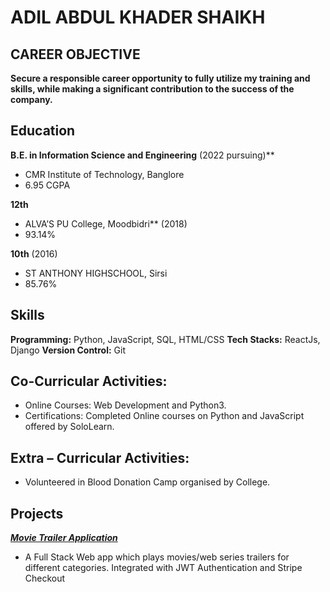 ADIL ABDUL KHADER SHAIKH
========================

CAREER OBJECTIVE
----------------
**Secure a responsible career opportunity to fully utilize my training and skills, while making a significant contribution to the success of the company.**

Education
---------
**B.E. in Information Science and Engineering** (2022 pursuing)**
- CMR Institute of Technology, Banglore
- 6.95 CGPA

**12th**
- ALVA’S PU College, Moodbidri** (2018)
- 93.14%
 
**10th** (2016)
- ST ANTHONY HIGHSCHOOL, Sirsi
- 85.76%

Skills
------
**Programming:** Python, JavaScript, SQL, HTML/CSS
**Tech Stacks:** ReactJs, Django
**Version Control:** Git

Co-Curricular Activities:
-------------------------
- Online Courses: Web Development and Python3.
- Certifications: Completed Online courses on Python and JavaScript offered by SoloLearn.

Extra – Curricular Activities:
------------------------------
- Volunteered in Blood Donation Camp organised by College.

Projects
--------
**[*Movie Trailer Application*](https://github.com/aadill365/Movie-Trailer-Application#welcome-page)**
- A Full Stack Web app which plays movies/web series trailers for different categories. Integrated with JWT Authentication and Stripe Checkout 
